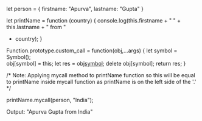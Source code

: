 let person = {
  firstname: "Apurva",
  lastname: "Gupta"
}

let printName = function (country) {
  console.log(this.firstname + " " + this.lastname + " from " 
  + country);
}

<!-- Now, we want to perform a printName method for each person object. -->
<!-- let person = {
  firstname: "Apurva",
  lastname: "Gupta",
  printName : function (country) {
             console.log(this.firstname + " " + this.lastname 
             + " from " + country);
             }    
}

person.printName("India"); -->
<!-- the above code will have repeated code of function in each object -->

Function.prototype.custom_call = function(obj,...args) { 
    let symbol = Symbol();         
    obj[symbol] = this;
    let res = obj[symbol](...args);
    delete obj[symbol];
    return res;
}

/*
Note: Applying mycall method to printName function so this
will be equal to printName inside mycall function as 
printName is on the left side of the '.' 
*/

printName.mycall(person, "India");

Output: 
"Apurva Gupta from India"